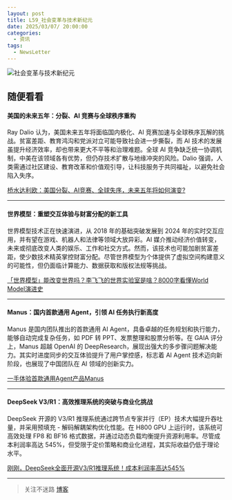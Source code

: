 ```yaml
---
layout: post
title: L59_社会变革与技术新纪元
date: 2025/03/07/ 20:00:00
categories:
  - 资讯
tags:
  - NewsLetter
---
```

![社会变革与技术新纪元](https://pics.naaln.com/2025-03-11-3b0af92299b14475b6de85e1aac96f23.jpeg-basicBlog)

## 随便看看

#### 美国的未来五年：分裂、AI 竞赛与全球秩序重构

Ray Dalio 认为，美国未来五年将面临国内极化、AI 竞赛加速与全球秩序瓦解的挑战。贫富差距、教育鸿沟和党派对立可能导致社会进一步撕裂，而 AI 技术的发展虽提升经济效率，却也带来更大不平等和治理难题。全球 AI 竞争缺乏统一协调机制，中美在该领域各有优势，但仍存技术扩散与地缘冲突的风险。Dalio 强调，人类需通过社区建设、教育改革和价值观引导，让科技服务于共同福祉，以避免社会陷入失序。

[桥水达利欧：美国分裂、AI竞赛、全球失序，未来五年将如何演变?](https://mp.weixin.qq.com/s/hQAdN6UgwfsbEDRSwjVDeg)

---

#### 世界模型：重塑交互体验与财富分配的新工具

世界模型技术正在快速演进，从 2018 年的基础突破发展到 2024 年的实时交互应用，并有望在游戏、机器人和法律等领域大放异彩。AI 媒介推动经济价值转变，未来或彻底改变人类的娱乐、工作和社交方式。然而，该技术也可能加剧贫富差距，使少数技术精英掌控财富分配。尽管世界模型为个体提供了虚拟空间构建意义的可能性，但仍面临计算能力、数据获取和版权法规等挑战。

[「世界模型」能改变世界吗？李飞飞的世界实验室是啥？8000字看懂World Model演进史](https://mp.weixin.qq.com/s/YT05YFfkYhEbBwiLgCvy2w)

---

#### Manus：国内首款通用 Agent，引领 AI 任务执行新高度

Manus 是国内团队推出的首款通用 AI Agent，具备卓越的任务规划和执行能力，能够自动完成复杂任务，如 PDF 转 PPT、发票整理和股票分析等。在 GAIA 评分上，Manus 超越 OpenAI 的 DeepResearch，展现出强大的多步骤问题解决能力。其实时进度同步的交互体验提升了用户掌控感，标志着 AI Agent 技术迈向新阶段，也展现了中国团队在 AI 领域的创新实力。

[一手体验首款通用Agent产品Manus](https://mp.weixin.qq.com/s/l-79h5dnYOXQ17fDNasR7w)

---

#### DeepSeek V3/R1：高效推理系统的突破与商业化挑战

DeepSeek 开源的 V3/R1 推理系统通过跨节点专家并行（EP）技术大幅提升吞吐量，并采用预填充 - 解码解耦架构优化性能。在 H800 GPU 上运行时，该系统可高效处理 FP8 和 BF16 格式数据，并通过动态负载均衡提升资源利用率。尽管成本利润率高达 545%，但受限于定价策略和商业化进程，其实际收益仍低于理论水平。

[刚刚，DeepSeek全面开源V3/R1推理系统！成本利润率高达545%](https://mp.weixin.qq.com/s/xZV4wZrF67NJOby_whWizA)

---

> 关注不迷路 [博客](https://blog.naaln.com/)
